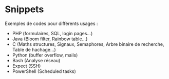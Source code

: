 # Snippets

Exemples de codes pour différents usages :
* PHP (formulaires, SQL, login pages...)
* Java (Bloom filter, Rainbow table...)
* C (Maths structures, Signaux, Semaphores, Arbre binaire de recherche, Table de hachage...)
* Python (buffer overflow, mails)
* Bash (Analyse réseau)
* Expect (SSH)
* PowerShell (Scheduled tasks)